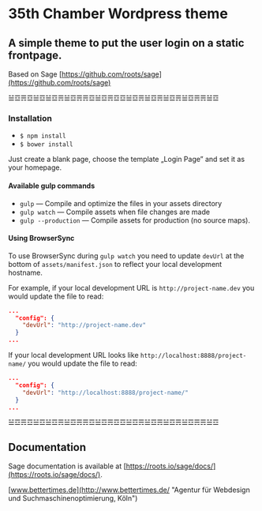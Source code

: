 # 35th Chamber Wordpress theme
## A simple theme to put the user login on a static frontpage.

Based on Sage [https://github.com/roots/sage](https://github.com/roots/sage)

☱☲☴☲☱☲☱☲☴☱☲☴☴☲☱☲☴☲☲☱☲☴☱☲☴☱☲☴☱☲☴☴☱☲

### Installation
* `$ npm install`  
* `$ bower install`
 
Just create a blank page, choose the template „Login Page” and set it as your homepage.

#### Available gulp commands

* `gulp` — Compile and optimize the files in your assets directory
* `gulp watch` — Compile assets when file changes are made
* `gulp --production` — Compile assets for production (no source maps).

#### Using BrowserSync

To use BrowserSync during `gulp watch` you need to update `devUrl` at the bottom of `assets/manifest.json` to reflect your local development hostname.

For example, if your local development URL is `http://project-name.dev` you would update the file to read:
```json
...
  "config": {
    "devUrl": "http://project-name.dev"
  }
...
```
If your local development URL looks like `http://localhost:8888/project-name/` you would update the file to read:
```json
...
  "config": {
    "devUrl": "http://localhost:8888/project-name/"
  }
...
```
☱☲☴☲☱☲☱☲☴☱☲☴☴☲☱☲☴☲☲☱☲☴☱☲☴☱☲☴☱☲☴☴☱☲

## Documentation

Sage documentation is available at [https://roots.io/sage/docs/](https://roots.io/sage/docs/).

[www.bettertimes.de](http://www.bettertimes.de/ "Agentur für Webdesign und Suchmaschinenoptimierung, Köln")
